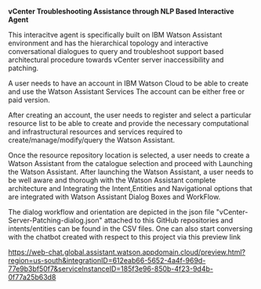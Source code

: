 **vCenter Troubleshooting Assistance through NLP Based Interactive Agent**


This interacitve agent is specifically built on IBM Watson Assistant environment and has the hierarchical topology and interactive conversational dialogues to query and troubleshoot support based architectural procedure towards vCenter server inaccessibility and patching.

A user needs to have an account in IBM Watson Cloud to be able to create and use the Watson Assistant Services The account can be either free or paid version.

After creating an account, the user needs to register and select a particular resource list to be able to create and provide the necessary computational and infrastructural resources and services required to create/manage/modify/query the Watson Assistant.

Once the resource repository location is selected, a user needs to create a Watson Assistant  from the catalogue selection and proceed with Launching the Watson Assistant. After launching the Watson Assistant, a user needs to be well aware and thorough with the Watson Assistant complete architecture and Integrating the Intent,Entities and Navigational options that are integrated with Watson Assistant Dialog Boxes and WorkFlow.

The dialog workflow and orientation are depicted in the json file "vCenter-Server-Patching-dialog.json" attached to this GitHub repositories and intents/entities can be found in the CSV files. One can also start conversing with the chatbot created with respect to this project via this preview link 

https://web-chat.global.assistant.watson.appdomain.cloud/preview.html?region=us-south&integrationID=612eab66-5652-4a4f-969d-77e9b3bf50f7&serviceInstanceID=185f3e96-850b-4f23-9d4b-0f77a25b63d8


